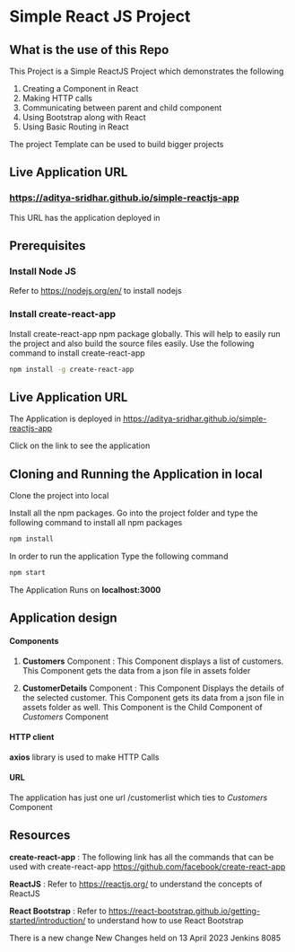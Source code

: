 # Simple React JS Project

## What is the use of this Repo

This Project is a Simple ReactJS Project which demonstrates the following
1. Creating a Component in React
2. Making HTTP calls
3. Communicating between parent and child component
4. Using Bootstrap along with React
5. Using Basic Routing in React

The project Template can be used to build bigger projects

## Live Application URL

### https://aditya-sridhar.github.io/simple-reactjs-app
This URL has the application deployed in

## Prerequisites

### Install Node JS
Refer to https://nodejs.org/en/ to install nodejs

### Install create-react-app
Install create-react-app npm package globally. This will help to easily run the project and also build the source files easily. Use the following command to install create-react-app

```bash
npm install -g create-react-app
```
## Live Application URL

The Application is deployed in https://aditya-sridhar.github.io/simple-reactjs-app

Click on the link to see the application

## Cloning and Running the Application in local

Clone the project into local

Install all the npm packages. Go into the project folder and type the following command to install all npm packages

```bash
npm install
```

In order to run the application Type the following command

```bash
npm start
```

The Application Runs on **localhost:3000**

## Application design

#### Components

1. **Customers** Component : This Component displays a list of customers. This Component gets the data from a json file in assets folder

2. **CustomerDetails** Component : This Component Displays the details of the selected customer. This Component gets its data from a json file in assets folder as well. This Component is the Child Component of *Customers* Component

#### HTTP client

**axios** library is used to make HTTP Calls

#### URL

The application has just one url /customerlist which ties to *Customers* Component

## Resources

**create-react-app** : The following link has all the commands that can be used with create-react-app
https://github.com/facebook/create-react-app

**ReactJS** : Refer to https://reactjs.org/ to understand the concepts of ReactJS

**React Bootstrap** : Refer to https://react-bootstrap.github.io/getting-started/introduction/ to understand how to use React Bootstrap

There is a new change
New Changes held on 13 April 2023
Jenkins 8085
